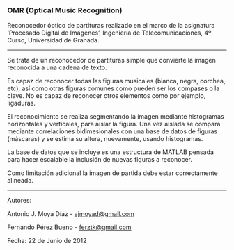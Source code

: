### OMR (Optical Music Recognition)

Reconocedor óptico de partituras realizado en el marco de la asignatura ‘Procesado Digital de Imágenes’, Ingeniería de Telecomunicaciones, 4º Curso, Universidad de Granada.

***

Se trata de un reconocedor de partituras simple que convierte la imagen reconocida a una cadena de texto. 

Es capaz de reconocer todas las figuras musicales (blanca, negra, corchea, etc), así como otras figuras comunes como pueden ser los compases o la clave. No es capaz de reconocer otros elementos como por ejemplo, ligaduras.

El reconocimiento se realiza segmentando la imagen mediante histogramas horizontales y verticales, para aislar la figura. Una vez aislada se compara mediante correlaciones bidimesionales con una base de datos de figuras (máscaras) y se estima su altura, nuevamente, usando histogramas.

La base de datos que se incluye es una estructura de MATLAB pensada para hacer escalable la inclusión de nuevas figuras a reconocer.

Como limitación adicional la imagen de partida debe estar correctamente alineada.

***

Autores:

Antonio J. Moya Díaz - ajmoyad@gmail.com

Fernando Pérez Bueno - ferztk@gmail.com


Fecha: 22 de Junio de 2012
